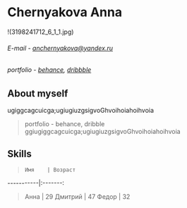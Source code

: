 # Chernyakova Anna
!(3198241712_6_1_1.jpg)
###### E-mail - anchernyakova@yandex.ru
###### portfolio - [behance](https://www.behance.net/portffolio), [dribbble](https://dribbble.com/G_B_R_Jo)



## About myself
ugiggcagcuicga;ugiugiuzgsigvoGhvoihoiahoihvoia
> portfolio - behance, dribble ggiugiggcagcuicga;ugiugiuzgsigvoGhvoihoiahoihvoia


## Skills
>     Имя    | Возраст 
-----------|:-------: 
> Анна       |   29 
> Дмитрий    |   47 
> Федор      |   32

